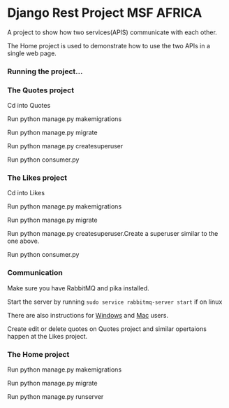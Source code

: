# Django Rest Project MSF AFRICA
A project to show how two services(APIS) communicate with each other.

The Home project is used to demonstrate how to use the two APIs in a single web page.

### Running the project...


### The Quotes project
   Cd into Quotes
   
   Run python manage.py makemigrations
   
   Run python manage.py migrate
   
   Run python manage.py createsuperuser
   
   Run python consumer.py
   
  
### The Likes project

   Cd into Likes
   
   Run python manage.py makemigrations
   
   Run python manage.py migrate
   
   Run python manage.py createsuperuser.Create a superuser similar to the one above. 
   
   Run python consumer.py
   
### Communication
  Make sure you have RabbitMQ and pika installed.
  
  Start the server by running `sudo service rabbitmq-server start` if on linux
  
  There are also instructions for [Windows](https://www.rabbitmq.com/install-windows-manual.html) and [Mac](https://www.rabbitmq.com/install-homebrew.html) users.
  
  Create edit or delete quotes on Quotes project and similar opertaions happen at the Likes project.
  
  
   
 ### The Home project

   Run python manage.py makemigrations
   
   Run python manage.py migrate
     
   Run python manage.py runserver

